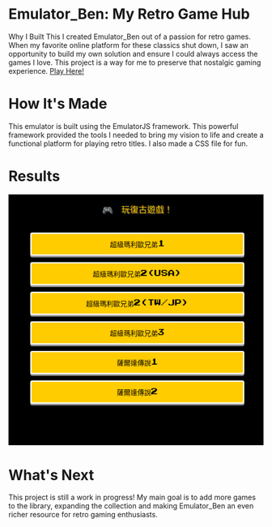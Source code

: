 # Emulator_Ben: My Retro Game Hub
Why I Built This
I created Emulator_Ben out of a passion for retro games. When my favorite online platform for these classics shut down, I saw an opportunity to build my own solution and ensure I could always access the games I love. This project is a way for me to preserve that nostalgic gaming experience.
[Play Here!](https://benp1236691.github.io/Emulator_Ben/)

# How It's Made
This emulator is built using the EmulatorJS framework. This powerful framework provided the tools I needed to bring my vision to life and create a functional platform for playing retro titles. I also made a CSS file for fun.

# Results

![image](image_2025-06-07_093345383.png)

# What's Next
This project is still a work in progress! My main goal is to add more games to the library, expanding the collection and making Emulator_Ben an even richer resource for retro gaming enthusiasts.
